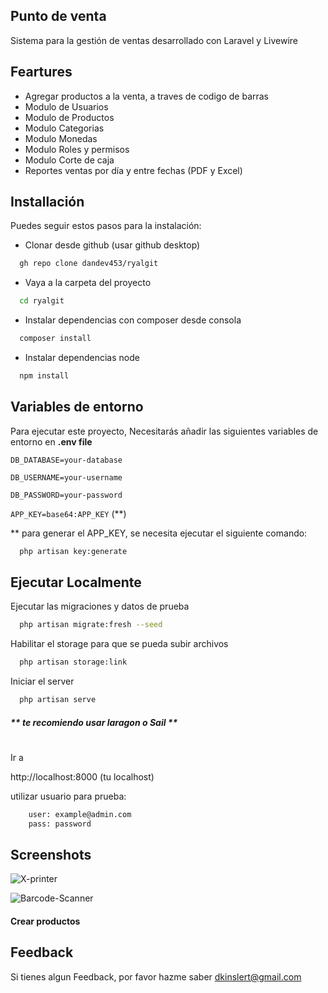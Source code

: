
## Punto de venta

Sistema para la gestión de ventas desarrollado con Laravel y Livewire


## Feartures

- Agregar productos a la venta, a traves de codigo de barras
- Modulo de Usuarios
- Modulo de Productos
- Modulo Categorias
- Modulo Monedas
- Modulo Roles y permisos
- Modulo Corte de caja
- Reportes ventas por día y entre fechas (PDF y Excel)


## Installación

Puedes seguir estos pasos para la instalación:

* Clonar desde github (usar github desktop)
```bash
  gh repo clone dandev453/ryalgit
```
* Vaya a la carpeta del proyecto
```bash
  cd ryalgit
```
* Instalar dependencias con composer desde consola
```bash
  composer install
```

* Instalar dependencias node
```bash
  npm install
```

## Variables de entorno

Para ejecutar este proyecto, Necesitarás añadir las siguientes variables de entorno en **.env file**

`DB_DATABASE=your-database`

`DB_USERNAME=your-username`

`DB_PASSWORD=your-password`

`APP_KEY=base64:APP_KEY` (**)

** para generar el APP_KEY, se necesita ejecutar el siguiente comando:

```bash
  php artisan key:generate
```
## Ejecutar Localmente

Ejecutar las migraciones y datos de prueba

```bash
  php artisan migrate:fresh --seed
```
Habilitar el storage para que se pueda subir archivos

```bash
  php artisan storage:link
```

Iniciar el server

```bash
  php artisan serve
```
##### ** te recomiendo usar laragon o Sail **


#
Ir a

http://localhost:8000 (tu localhost)

utilizar usuario para prueba:
```bash
    user: example@admin.com
    pass: password
```


## Screenshots
![X-printer](https://lh3.googleusercontent.com/drive-viewer/AFDK6gOBnhkxMyfkpM_B-RaQpNbQk_K8SIh53gGXaNVNpG4W7PDhu4YHf5SBEqu6BFcsz3heOPZ63FXgmZOXFendFdNwsP444A=w1001-h637)

![Barcode-Scanner](https://th.bing.com/th/id/OIP.6YsqX3Tu5USPakt-pEKA6wAAAA?pid=ImgDet&w=224&h=224&rs=1)
#### Crear productos

## Feedback

Si tienes algun Feedback, por favor hazme saber dkinslert@gmail.com